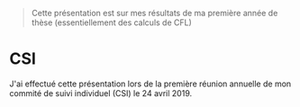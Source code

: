 > Cette présentation est sur mes résultats de ma première année de thèse (essentiellement des calculs de CFL)

# CSI

J'ai effectué cette présentation lors de la première réunion annuelle de mon commité de suivi individuel (CSI) le 24 avril 2019.